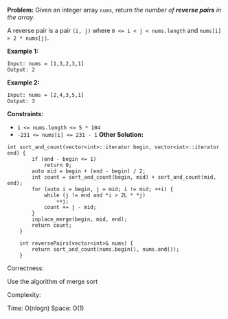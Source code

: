 **Problem:**
Given an integer array `nums`, return *the number of **reverse pairs** in the array*.

A reverse pair is a pair `(i, j)` where `0 <= i < j < nums.length` and `nums[i] > 2 * nums[j]`.

 

**Example 1:**

```
Input: nums = [1,3,2,3,1]
Output: 2
```

**Example 2:**

```
Input: nums = [2,4,3,5,1]
Output: 3
```

 

**Constraints:**

- `1 <= nums.length <= 5 * 104`
- `-231 <= nums[i] <= 231 - 1`
**Other Solution:**
```
int sort_and_count(vector<int>::iterator begin, vector<int>::iterator end) {
        if (end - begin <= 1)
            return 0;
        auto mid = begin + (end - begin) / 2;
        int count = sort_and_count(begin, mid) + sort_and_count(mid, end);
        for (auto i = begin, j = mid; i != mid; ++i) {
            while (j != end and *i > 2L * *j)
                ++j;
            count += j - mid;
        }
        inplace_merge(begin, mid, end);
        return count;
    }

    int reversePairs(vector<int>& nums) {
        return sort_and_count(nums.begin(), nums.end());
    }
```
Correctness:

Use the algorithm of merge sort

Complexity:

Time: O(nlogn)
Space: O(1)